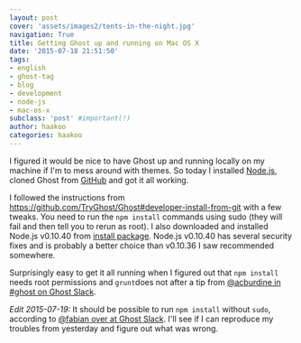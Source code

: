 ```yaml
---
layout: post
cover: 'assets/images2/tents-in-the-night.jpg'
navigation: True
title: Getting Ghost up and running on Mac OS X
date: '2015-07-18 21:51:50'
tags:
- english
- ghost-tag
- blog
- development
- node-js
- mac-os-x
subclass: 'post' #important(!)
author: haakoo
categories: haakoo
---
```


I figured it would be nice to have Ghost up and running locally on my machine if I'm to mess around with themes. So today I installed [Node.js](https://nodejs.org/), cloned Ghost from [GitHub](https://github.com/TryGhost/Ghost) and got it all working.

I followed the instructions from https://github.com/TryGhost/Ghost#developer-install-from-git with a few tweaks. You need to run the `npm install` commands using sudo (they will fail and then tell you to rerun as root). I also downloaded and installed Node.js v0.10.40 from [install package](http://blog.nodejs.org/release/). Node.js v0.10.40 has several security fixes and is probably a better choice than v0.10.36 I saw recommended somewhere.

Surprisingly easy to get it all running when I figured out that `npm install` needs root permissions and `grunt`does not after a tip from [@acburdine in #ghost on Ghost Slack](https://ghost.slack.com/archives/ghost/p1437257215000010).

*Edit 2015-07-19:* It should be possible to run `npm install` without `sudo`, according to [@fabian over at Ghost Slack](https://ghost.slack.com/archives/ghost/p1437262059000023). I'll see if I can reproduce my troubles from yesterday and figure out what was wrong.
